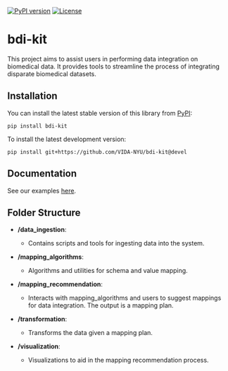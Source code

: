 [![PyPI version](https://badge.fury.io/py/bdi-kit.svg)](https://pypi.org/project/bdi-kit)
[![License](https://img.shields.io/badge/License-Apache%202.0-blue.svg)](https://opensource.org/licenses/Apache-2.0)

# bdi-kit 
This project aims to assist users in performing data integration on biomedical data. It provides tools to streamline the process of integrating disparate biomedical datasets.


## Installation

You can install the latest stable version of this library from [PyPI](https://pypi.org/project/bdi-kit/):

```
pip install bdi-kit
```

To install the latest development version:

```
pip install git+https://github.com/VIDA-NYU/bdi-kit@devel
```


## Documentation
See our examples [here](https://github.com/VIDA-NYU/bdi-kit/tree/devel/examples).


## Folder Structure

- **/data_ingestion**:
  - Contains scripts and tools for ingesting data into the system.

- **/mapping_algorithms**:
  - Algorithms and utilities for schema and value mapping.

- **/mapping_recommendation**:
  - Interacts with mapping_algorithms and users to suggest mappings for data integration. The output is a mapping plan.

- **/transformation**:
  - Transforms the data given a mapping plan.

- **/visualization**:
  - Visualizations to aid in the mapping recommendation process.
